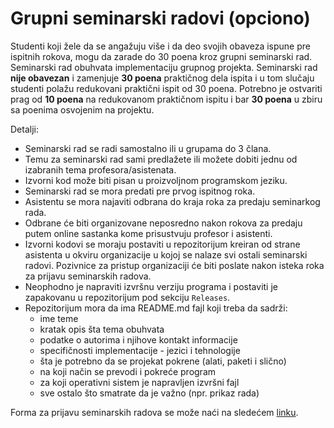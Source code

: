 Grupni seminarski radovi (opciono)
==================================

Studenti koji žele da se angažuju više i da deo svojih obaveza ispune pre ispitnih rokova, mogu da zarade do 30 poena kroz grupni seminarski rad. Seminarski rad obuhvata implementaciju grupnog projekta. Seminarski rad **nije obavezan** i zamenjuje **30 poena** praktičnog dela ispita i u tom slučaju studenti polažu redukovani praktični ispit od 30 poena. Potrebno je ostvariti prag od **10 poena** na redukovanom praktičnom ispitu i bar **30 poena** u zbiru sa poenima osvojenim na projektu.

Detalji:

*   Seminarski rad se radi samostalno ili u grupama do 3 člana.
*   Temu za seminarski rad sami predlažete ili možete dobiti jednu od izabranih tema profesora/asistenata.
*   Izvorni kod može biti pisan u proizvoljnom programskom jeziku.
*   Seminarski rad se mora predati pre prvog ispitnog roka.
*   Asistentu se mora najaviti odbrana do kraja roka za predaju seminarkog rada.
*   Odbrane će biti organizovane neposredno nakon rokova za predaju putem online sastanka kome prisustvuju profesor i asistenti.
*   Izvorni kodovi se moraju postaviti u repozitorijum kreiran od strane asistenta u okviru organizacije u kojoj se nalaze svi ostali seminarski radovi. Pozivnice za pristup organizaciji će biti poslate nakon isteka roka za prijavu seminarskih radova.
*   Neophodno je napraviti izvršnu verziju programa i postaviti je zapakovanu u repozitorijum pod sekciju `Releases`.
*   Repozitorijum mora da ima README.md fajl koji treba da sadrži:
    *   ime teme
    *   kratak opis šta tema obuhvata
    *   podatke o autorima i njihove kontakt informacije
    *   specifičnosti implementacije - jezici i tehnologije
    *   šta je potrebno da se projekat pokrene (alati, paketi i slično)
    *   na koji način se prevodi i pokreće program
    *   za koji operativni sistem je napravljen izvršni fajl
    *   sve ostalo što smatrate da je važno (npr. prikaz rada)

Forma za prijavu seminarskih radova se može naći na sledećem [linku](https://forms.gle/7xh9aybSQDi1TPgJ6).

